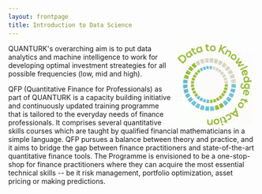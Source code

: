 ```yaml
---
layout: frontpage
title: Introduction to Data Science
---
```



<img src="figures/data2action.gif" width="30%" alt="Site logo" align = "right" style="margin:0px 10px">
QUANTURK's overarching aim is to put data analytics and machine intelligence to work for developing optimal investment streategies for all possible frequencies (low, mid and high).

QFP (Quantitative Finance for Professionals) as part of QUANTURK is a capacity building initiative and continuously updated training programme that is tailored to the everyday needs of finance professionals. It comprises several quantitative skills courses which are taught by qualified financial mathematicians in a simple language. QFP pursues a balance between theory and practice, and it aims to bridge the gap between finance practitioners and state-of-the-art quantitative finance tools. The Programme is envisioned to be a one-stop-shop for finance practitioners where they can acquire the most essential technical skills -- be it risk management, portfolio optimization, asset pricing or making predictions.




